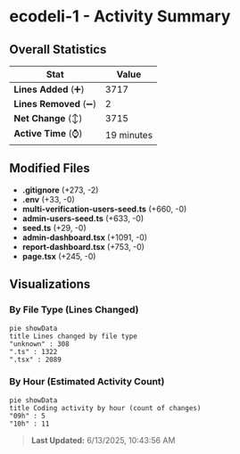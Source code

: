 # ecodeli-1 - Activity Summary 

## Overall Statistics

| Stat                   | Value                                                             |
| ---------------------- | ----------------------------------------------------------------- |
| **Lines Added** (➕)   | 3717                                          |
| **Lines Removed** (➖) | 2                                        |
| **Net Change** (↕)    | 3715                |
| **Active Time** (⌚)   | 19 minutes |


## Modified Files
- **.gitignore** (+273, -2)
- **.env** (+33, -0)
- **multi-verification-users-seed.ts** (+660, -0)
- **admin-users-seed.ts** (+633, -0)
- **seed.ts** (+29, -0)
- **admin-dashboard.tsx** (+1091, -0)
- **report-dashboard.tsx** (+753, -0)
- **page.tsx** (+245, -0)

## Visualizations

### By File Type (Lines Changed)

```mermaid
pie showData
title Lines changed by file type
"unknown" : 308
".ts" : 1322
".tsx" : 2089
```

### By Hour (Estimated Activity Count)

```mermaid
pie showData
title Coding activity by hour (count of changes)
"09h" : 5
"10h" : 11
```


> **Last Updated:** 6/13/2025, 10:43:56 AM